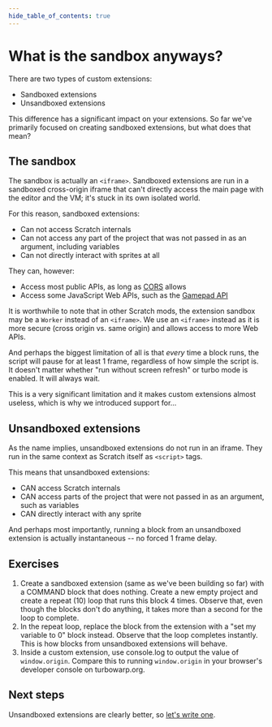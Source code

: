 ```yaml
---
hide_table_of_contents: true
---
```


# What is the sandbox anyways?

There are two types of custom extensions:

 - Sandboxed extensions
 - Unsandboxed extensions

This difference has a significant impact on your extensions. So far we've primarily focused on creating sandboxed extensions, but what does that mean?

## The sandbox

The sandbox is actually an `<iframe>`. Sandboxed extensions are run in a sandboxed cross-origin iframe that can't directly access the main page with the editor and the VM; it's stuck in its own isolated world.

For this reason, sandboxed extensions:

 - Can not access Scratch internals
 - Can not access any part of the project that was not passed in as an argument, including variables
 - Can not directly interact with sprites at all

They can, however:

 - Access most public APIs, as long as [CORS](https://developer.mozilla.org/en-US/docs/Web/HTTP/CORS) allows
 - Access some JavaScript Web APIs, such as the [Gamepad API](https://developer.mozilla.org/en-US/docs/Web/API/Gamepad_API/Using_the_Gamepad_API)

It is worthwhile to note that in other Scratch mods, the extension sandbox may be a `Worker` instead of an `<iframe>`. We use an `<iframe>` instead as it is more secure (cross origin vs. same origin) and allows access to more Web APIs.

And perhaps the biggest limitation of all is that *every* time a block runs, the script will pause for at least 1 frame, regardless of how simple the script is. It doesn't matter whether "run without screen refresh" or turbo mode is enabled. It will always wait.

This is a very significant limitation and it makes custom extensions almost useless, which is why we introduced support for...

## Unsandboxed extensions

As the name implies, unsandboxed extensions do not run in an iframe. They run in the same context as Scratch itself as `<script>` tags.

This means that unsandboxed extensions:

 - CAN access Scratch internals
 - CAN access parts of the project that were not passed in as an argument, such as variables
 - CAN directly interact with any sprite

And perhaps most importantly, running a block from an unsandboxed extension is actually instantaneous -- no forced 1 frame delay.

## Exercises

1. Create a sandboxed extension (same as we've been building so far) with a COMMAND block that does nothing. Create a new empty project and create a repeat (10) loop that runs this block 4 times. Observe that, even though the blocks don't do anything, it takes more than a second for the loop to complete.
1. In the repeat loop, replace the block from the extension with a "set my variable to 0" block instead. Observe that the loop completes instantly. This is how blocks from unsandboxed extensions will behave.
1. Inside a custom extension, use console.log to output the value of `window.origin`. Compare this to running `window.origin` in your browser's developer console on turbowarp.org.

## Next steps

Unsandboxed extensions are clearly better, so [let's write one](./unsandboxed).
